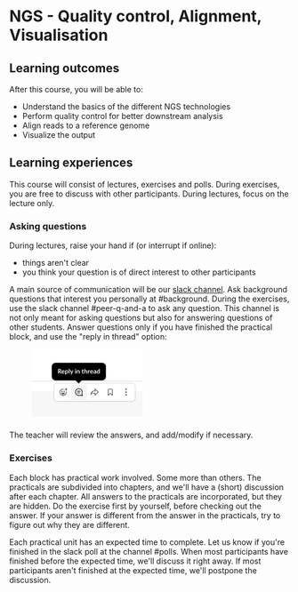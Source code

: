 # NGS - Quality control, Alignment, Visualisation

## Learning outcomes

After this course, you will be able to:

* Understand the basics of the different NGS technologies
* Perform quality control for better downstream analysis
* Align reads to a reference genome
* Visualize the output


## Learning experiences

This course will consist of lectures, exercises and polls. During exercises, you are free to discuss with other participants. During lectures, focus on the lecture only.

### Asking questions
During lectures, raise your hand if (or interrupt if online):

  - things aren't clear
  - you think your question is of direct interest to other participants

A main source of communication will be our [slack channel](https://join.slack.com/t/ngsqualitycon-c8g5456/shared_invite/zt-hwth7xrb-vYpga8sUye_7Ij9x6OkyKA). Ask background questions that interest you personally at #background. During the exercises, use the slack channel #peer-q-and-a to ask any question. This channel is not only meant for asking questions but also for answering questions of other students. Answer questions only if you have finished the practical block, and use the "reply in thread" option:

<figure>
  <img src="assets/images/reply_in_thread.png" width="200"/>
</figure>

The teacher will review the answers, and add/modify if necessary.

### Exercises

Each block has practical work involved. Some more than others. The practicals are subdivided into chapters, and we'll have a (short) discussion after each chapter. All answers to the practicals are incorporated, but they are hidden. Do the exercise first by yourself, before checking out the answer. If your answer is different from the answer in the practicals, try to figure out why they are different.

Each practical unit has an expected time to complete. Let us know if you're finished in the slack poll at the channel #polls. When most participants have finished before the expected time, we'll discuss it right away. If most participants aren't finished at the expected time, we'll postpone the discussion.
